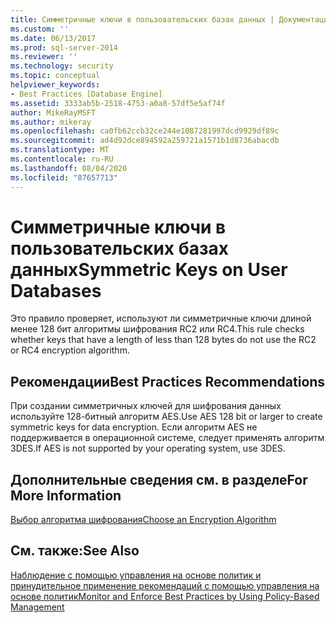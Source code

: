 ```yaml
---
title: Симметричные ключи в пользовательских базах данных | Документация Майкрософт
ms.custom: ''
ms.date: 06/13/2017
ms.prod: sql-server-2014
ms.reviewer: ''
ms.technology: security
ms.topic: conceptual
helpviewer_keywords:
- Best Practices [Database Engine]
ms.assetid: 3333ab5b-2518-4753-a0a8-57df5e5af74f
author: MikeRayMSFT
ms.author: mikeray
ms.openlocfilehash: ca0fb62ccb32ce244e1087281997dcd9929df89c
ms.sourcegitcommit: ad4d92dce894592a259721a1571b1d8736abacdb
ms.translationtype: MT
ms.contentlocale: ru-RU
ms.lasthandoff: 08/04/2020
ms.locfileid: "87657713"
---
```

# <a name="symmetric-keys-on-user-databases"></a><span data-ttu-id="53661-102">Симметричные ключи в пользовательских базах данных</span><span class="sxs-lookup"><span data-stu-id="53661-102">Symmetric Keys on User Databases</span></span>
  <span data-ttu-id="53661-103">Это правило проверяет, используют ли симметричные ключи длиной менее 128 бит алгоритмы шифрования RC2 или RC4.</span><span class="sxs-lookup"><span data-stu-id="53661-103">This rule checks whether keys that have a length of less than 128 bytes do not use the RC2 or RC4 encryption algorithm.</span></span>  
  
## <a name="best-practices-recommendations"></a><span data-ttu-id="53661-104">Рекомендации</span><span class="sxs-lookup"><span data-stu-id="53661-104">Best Practices Recommendations</span></span>  
 <span data-ttu-id="53661-105">При создании симметричных ключей для шифрования данных используйте 128-битный алгоритм AES.</span><span class="sxs-lookup"><span data-stu-id="53661-105">Use AES 128 bit or larger to create symmetric keys for data encryption.</span></span> <span data-ttu-id="53661-106">Если алгоритм AES не поддерживается в операционной системе, следует применять алгоритм 3DES.</span><span class="sxs-lookup"><span data-stu-id="53661-106">If AES is not supported by your operating system, use 3DES.</span></span>  
  
## <a name="for-more-information"></a><span data-ttu-id="53661-107">Дополнительные сведения см. в разделе</span><span class="sxs-lookup"><span data-stu-id="53661-107">For More Information</span></span>  
 [<span data-ttu-id="53661-108">Выбор алгоритма шифрования</span><span class="sxs-lookup"><span data-stu-id="53661-108">Choose an Encryption Algorithm</span></span>](../security/encryption/choose-an-encryption-algorithm.md)  
  
## <a name="see-also"></a><span data-ttu-id="53661-109">См. также:</span><span class="sxs-lookup"><span data-stu-id="53661-109">See Also</span></span>  
 [<span data-ttu-id="53661-110">Наблюдение с помощью управления на основе политик и принудительное применение рекомендаций с помощью управления на основе политик</span><span class="sxs-lookup"><span data-stu-id="53661-110">Monitor and Enforce Best Practices by Using Policy-Based Management</span></span>](monitor-and-enforce-best-practices-by-using-policy-based-management.md)  
  
  
